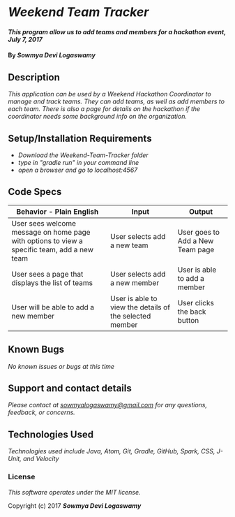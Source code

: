# _Weekend Team Tracker_

#### _This program allow us to add teams and members for a hackathon event, July 7, 2017_

#### By _**Sowmya Devi Logaswamy**_

## Description

_This application can be used by a Weekend Hackathon Coordinator to manage and track teams. They can add teams, as well as add members to each team. There is also a page for details on the hackathon if the coordinator needs some background info on the organization._

## Setup/Installation Requirements

* _Download the Weekend-Team-Tracker folder_
* _type in "gradle run" in your command line_
* _open a browser and go to localhost:4567_

## Code Specs

|Behavior - Plain English|Input|Output|
|---|---|---|
|User sees welcome message on home page with options to view a specific team, add a new team|User selects add a new team|User goes to Add a New Team page|
|User sees a page that displays the list of teams|User selects add a new member|User is able to add a member|User clicks on a member|
|User will be able to add a new member|User is able to view the details of the selected member|User clicks the back button|Click back button|User is able to see the members page after addind a member|

## Known Bugs

_No known issues or bugs at this time_

## Support and contact details

_Please contact at sowmyalogaswamy@gmail.com for any questions, feedback, or concerns._

## Technologies Used

_Technologies used include Java, Atom, Git, Gradle, GitHub, Spark, CSS, J-Unit, and Velocity_

### License

*This software operates under the MIT license.*

Copyright (c) 2017 **_Sowmya Devi Logaswamy_**
